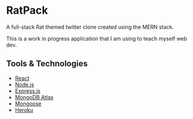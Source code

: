 # RatPack
A full-stack Rat themed twitter clone created using the MERN stack. 

This is a work in progress application that I am using to teach myself web dev. 

## Tools & Technologies
- [React](https://reactjs.org/)
- [Node.js](https://nodejs.org/en/)
- [Express.js](https://expressjs.com/)
- [MongoDB Atlas](https://www.mongodb.com/cloud/atlas)
- [Mongoose](https://mongoosejs.com/)
- [Heroku](https://www.heroku.com/) 
